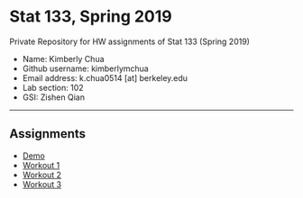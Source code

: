 # Stat 133, Spring 2019

Private Repository for HW assignments of Stat 133 (Spring 2019)

- Name: Kimberly Chua
- Github username: kimberlymchua
- Email address: k.chua0514 [at] berkeley.edu
- Lab section: 102
- GSI: Zishen Qian

-----

## Assignments

- [Demo](demo)
- [Workout 1](workout1)
- [Workout 2](workout2)
- [Workout 3](workout3)


